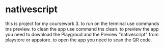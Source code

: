 # nativescript 
this is project for my coursework 3.
to run on the terminal use commands tns preview.
to clean the app use command tns clean.
to preview the app you need to download the Playgroud and the Preview "nativescript" from playstore or appstore.
to open the app you need to scan the QR code. 


